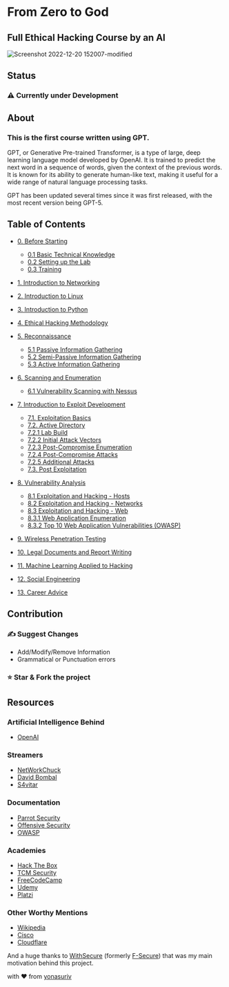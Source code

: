 # From Zero to God

## Full Ethical Hacking Course by an AI

![Screenshot 2022-12-20 152007-modified](https://user-images.githubusercontent.com/59540565/208688779-99e16e50-d604-42fa-a50b-7f675c58f8c3.png)

## Status

### ⚠️ Currently under Development

## About

### **This is the first course written using GPT.**

GPT, or Generative Pre-trained Transformer, is a type of large, deep learning language model developed by OpenAI. It is trained to predict the next word in a sequence of words, given the context of the previous words. It is known for its ability to generate human-like text, making it useful for a wide range of natural language processing tasks.

GPT has been updated several times since it was first released, with the most recent version being GPT-5.

## Table of Contents

- [0. Before Starting](https://github.com/yonasuriv/Ethical-Hacking-Full-Course/blob/main/0.%20Before%20Starting.md)
  - [0.1 Basic Technical Knowledge](https://www.underdevelopment.com)
  - [0.2 Setting up the Lab](https://github.com/yonasuriv/Ethical-Hacking-Full-Course/blob/main/1.%20Setting%20up%20the%20Lab.md)
  - [0.3 Training](https://www.underdevelopment.com)

- [1. Introduction to Networking](https://github.com/yonasuriv/Ethical-Hacking-Full-Course/blob/main/2.%20Introduction%20to%20Networking.md)
- [2. Introduction to Linux](https://github.com/yonasuriv/Ethical-Hacking-Full-Course/blob/main/3.%20Introduction%20to%20Linux.md)
- [3. Introduction to Python](https://github.com/yonasuriv/Ethical-Hacking-Full-Course/blob/main/4.%20Introduction%20to%20Python.md)
- [4. Ethical Hacking Methodology](https://www.underdevelopment.com)
- [5. Reconnaissance](https://www.underdevelopment.com)
  - [5.1 Passive Information Gathering](https://www.underdevelopment.com)
  - [5.2 Semi-Passive Information Gathering](https://www.underdevelopment.com)
  - [5.3 Active Information Gathering](https://www.underdevelopment.com)
- [6. Scanning and Enumeration](https://www.underdevelopment.com)
  - [6.1 Vulnerability Scanning with Nessus](https://www.underdevelopment.com)
- [7. Introduction to Exploit Development](https://www.underdevelopment.com)
  - [7.1. Exploitation Basics](https://www.underdevelopment.com)
  - [7.2. Active Directory](https://www.underdevelopment.com)
  - [7.2.1 Lab Build](https://www.underdevelopment.com)
  - [7.2.2 Initial Attack Vectors](https://www.underdevelopment.com)
  - [7.2.3 Post-Compromise Enumeration](https://www.underdevelopment.com)
  - [7.2.4 Post-Compromise Attacks](https://www.underdevelopment.com)
  - [7.2.5 Additional Attacks](https://www.underdevelopment.com)
  - [7.3. Post Exploitation](https://www.underdevelopment.com)
- [8. Vulnerability Analysis](https://www.underdevelopment.com)
  - [8.1 Exploitation and Hacking - Hosts](https://www.underdevelopment.com)
  - [8.2 Exploitation and Hacking - Networks](https://www.underdevelopment.com)
  - [8.3 Exploitation and Hacking - Web](https://www.underdevelopment.com)
  - [8.3.1 Web Application Enumeration](https://www.underdevelopment.com)
  - [8.3.2 Top 10 Web Application Vulnerabilities (OWASP)](https://www.underdevelopment.com)
- [9. Wireless Penetration Testing](https://www.underdevelopment.com)
- [10. Legal Documents and Report Writing](https://www.underdevelopment.com)
- [11. Machine Learning Applied to Hacking](https://www.underdevelopment.com)
- [12. Social Engineering](https://www.underdevelopment.com)
- [13. Career Advice](https://www.underdevelopment.com)

## Contribution

### ✍️ Suggest Changes

- Add/Modify/Remove Information
- Grammatical or Punctuation errors

### ⭐ **Star** & **Fork** the project

## Resources

### Artificial Intelligence Behind

- [OpenAI](https://openai.com/)

### Streamers

- [NetWorkChuck](https://networkchuck.com/)
- [David Bombal](https://davidbombal.com/)
- [S4vitar](https://www.youtube.com/s4vitar)

### Documentation

- [Parrot Security](https://parrotsec.org/)
- [Offensive Security](https://www.offensive-security.com/)
- [OWASP](https://owasp.org/)

### Academies

- [Hack The Box](https://academy.hackthebox.com/)
- [TCM Security](https://academy.tcm-sec.com/)
- [FreeCodeCamp](https://www.freecodecamp.org/learn/)
- [Udemy](https://www.udemy.com/)
- [Platzi](https://platzi.com/)

### Other Worthy Mentions

- [Wikipedia](https://www.wikipedia.org/)
- [Cisco](https://www.cisco.com/)
- [Cloudflare](https://www.cloudflare.com/learning/)

And a huge thanks to [WithSecure](https://www.withsecure.com/dk-en) (formerly [F-Secure](https://en.wikipedia.org/wiki/F-Secure)) that was my main motivation behind this project.

with ❤️ from [yonasuriv](https://www.yonasuriv.com)
